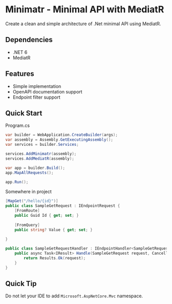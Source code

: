 # Minimatr - Minimal API with MediatR

Create a clean and simple architecture of .Net minimal API using MediatR.

## Dependencies
- .NET 6
- MediatR

## Features
- Simple implementation
- OpenAPI documentation support
- Endpoint filter support

## Quick Start

Program.cs

```csharp
var builder = WebApplication.CreateBuilder(args);
var assembly = Assembly.GetExecutingAssembly();
var services = builder.Services;

services.AddMinimatr(assembly);
services.AddMediatR(assembly);

var app = builder.Build();
app.MapAllRequests();

app.Run();
```

Somewhere in project

```csharp
[MapGet("/hello/{id}")]
public class SampleGetRequest : IEndpointRequest {
    [FromRoute]
    public Guid Id { get; set; }
    
    [FromQuery]
    public string? Value { get; set; }
    
}

public class SampleGetRequestHandler : IEndpointHandler<SampleGetRequest> {
    public async Task<IResult> Handle(SampleGetRequest request, CancellationToken cancellationToken) {
        return Results.Ok(request);
    }
}
```
## Quick Tip
Do not let your IDE to add `Microsoft.AspNetCore.Mvc` namespace.
